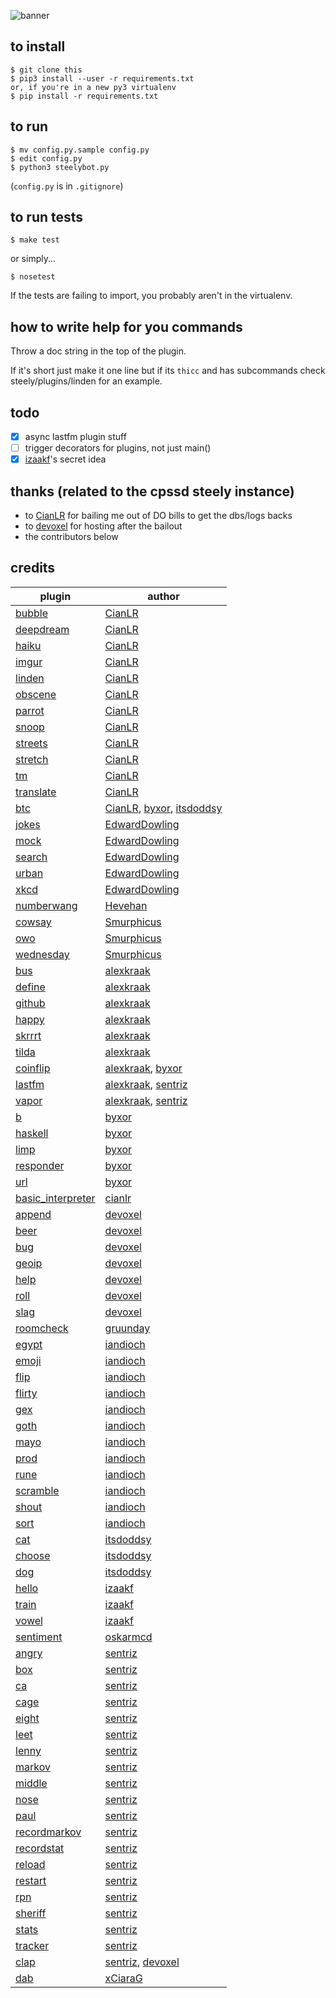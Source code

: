 ![banner](banner.png)

## to install  

```
$ git clone this
$ pip3 install --user -r requirements.txt
or, if you're in a new py3 virtualenv
$ pip install -r requirements.txt

```

## to run
```
$ mv config.py.sample config.py
$ edit config.py
$ python3 steelybot.py
```
(`config.py` is in `.gitignore`)

## to run tests
```
$ make test
```
or simply...
```
$ nosetest
```

If the tests are failing to import, you probably aren't in the virtualenv.

## how to write help for you commands

Throw a doc string in the top of the plugin.

If it's short just make it one line but if its `thicc` and has subcommands check
steely/plugins/linden for an example.

## todo
- [x] async lastfm plugin stuff  
- [ ] trigger decorators for plugins, not just main()  
- [x] [izaakf](https://github.com/izaakf)'s secret idea

## thanks (related to the cpssd steely instance)
  - to [CianLR](https://github.com/cianLR/) for bailing me out of DO bills to get the dbs/logs backs
  - to [devoxel](https://github.com/devoxel) for hosting after the bailout
  - the contributors below

## credits
|plugin|author|
|---|---------------|
|[bubble](steely/plugins/bubble.py)|[CianLR](https://github.com/CianLR/)| creditline
|[deepdream](steely/plugins/deepdream.py)|[CianLR](https://github.com/CianLR/)| creditline
|[haiku](steely/plugins/haiku.py)|[CianLR](https://github.com/CianLR/)| creditline
|[imgur](steely/plugins/imgur.py)|[CianLR](https://github.com/CianLR/)| creditline
|[linden](steely/plugins/linden.py)|[CianLR](https://github.com/CianLR/)| creditline
|[obscene](steely/plugins/obscene.py)|[CianLR](https://github.com/CianLR/)| creditline
|[parrot](steely/plugins/parrot.py)|[CianLR](https://github.com/CianLR/)| creditline
|[snoop](steely/plugins/snoop.py)|[CianLR](https://github.com/CianLR/)| creditline
|[streets](steely/plugins/streets.py)|[CianLR](https://github.com/CianLR/)| creditline
|[stretch](steely/plugins/stretch.py)|[CianLR](https://github.com/CianLR/)| creditline
|[tm](steely/plugins/tm.py)|[CianLR](https://github.com/CianLR/)| creditline
|[translate](steely/plugins/translate.py)|[CianLR](https://github.com/CianLR/)| creditline
|[btc](steely/plugins/btc.py)|[CianLR](https://github.com/CianLR/), [byxor](https://github.com/byxor/), [itsdoddsy](https://github.com/itsdoddsy/)| creditline
|[jokes](steely/plugins/jokes.py)|[EdwardDowling](https://github.com/EdwardDowling/)| creditline
|[mock](steely/plugins/mock.py)|[EdwardDowling](https://github.com/EdwardDowling/)| creditline
|[search](steely/plugins/search.py)|[EdwardDowling](https://github.com/EdwardDowling/)| creditline
|[urban](steely/plugins/urban.py)|[EdwardDowling](https://github.com/EdwardDowling/)| creditline
|[xkcd](steely/plugins/xkcd.py)|[EdwardDowling](https://github.com/EdwardDowling/)| creditline
|[numberwang](steely/plugins/numberwang.py)|[Hevehan](https://github.com/Hevehan/)| creditline
|[cowsay](steely/plugins/cowsay.py)|[Smurphicus](https://github.com/Smurphicus/)| creditline
|[owo](steely/plugins/owo.py)|[Smurphicus](https://github.com/Smurphicus/)| creditline
|[wednesday](steely/plugins/wednesday.py)|[Smurphicus](https://github.com/Smurphicus/)| creditline
|[bus](steely/plugins/bus.py)|[alexkraak](https://github.com/alexkraak/)| creditline
|[define](steely/plugins/define.py)|[alexkraak](https://github.com/alexkraak/)| creditline
|[github](steely/plugins/github.py)|[alexkraak](https://github.com/alexkraak/)| creditline
|[happy](steely/plugins/happy.py)|[alexkraak](https://github.com/alexkraak/)| creditline
|[skrrrt](steely/plugins/skrrrt.py)|[alexkraak](https://github.com/alexkraak/)| creditline
|[tilda](steely/plugins/tilda.py)|[alexkraak](https://github.com/alexkraak/)| creditline
|[coinflip](steely/plugins/coinflip.py)|[alexkraak](https://github.com/alexkraak/), [byxor](https://github.com/byxor/)| creditline
|[lastfm](steely/plugins/lastfm.py)|[alexkraak](https://github.com/alexkraak/), [sentriz](https://github.com/sentriz/)| creditline
|[vapor](steely/plugins/vapor.py)|[alexkraak](https://github.com/alexkraak/), [sentriz](https://github.com/sentriz/)| creditline
|[b](steely/plugins/b.py)|[byxor](https://github.com/byxor/)| creditline
|[haskell](steely/plugins/haskell.py)|[byxor](https://github.com/byxor/)| creditline
|[limp](steely/plugins/limp.py)|[byxor](https://github.com/byxor/)| creditline
|[responder](steely/plugins/responder.py)|[byxor](https://github.com/byxor/)| creditline
|[url](steely/plugins/url.py)|[byxor](https://github.com/byxor/)| creditline
|[basic_interpreter](steely/plugins/basic_interpreter.py)|[cianlr](https://github.com/cianlr/)| creditline
|[append](steely/plugins/append.py)|[devoxel](https://github.com/devoxel/)| creditline
|[beer](steely/plugins/beer.py)|[devoxel](https://github.com/devoxel/)| creditline
|[bug](steely/plugins/bug.py)|[devoxel](https://github.com/devoxel/)| creditline
|[geoip](steely/plugins/geoip.py)|[devoxel](https://github.com/devoxel/)| creditline
|[help](steely/plugins/help.py)|[devoxel](https://github.com/devoxel/)| creditline
|[roll](steely/plugins/roll.py)|[devoxel](https://github.com/devoxel/)| creditline
|[slag](steely/plugins/slag.py)|[devoxel](https://github.com/devoxel/)| creditline
|[roomcheck](steely/plugins/roomcheck.py)|[gruunday](https://github.com/gruunday/)| creditline
|[egypt](steely/plugins/egypt.py)|[iandioch](https://github.com/iandioch/)| creditline
|[emoji](steely/plugins/emoji.py)|[iandioch](https://github.com/iandioch/)| creditline
|[flip](steely/plugins/flip.py)|[iandioch](https://github.com/iandioch/)| creditline
|[flirty](steely/plugins/flirty.py)|[iandioch](https://github.com/iandioch/)| creditline
|[gex](steely/plugins/gex.py)|[iandioch](https://github.com/iandioch/)| creditline
|[goth](steely/plugins/goth.py)|[iandioch](https://github.com/iandioch/)| creditline
|[mayo](steely/plugins/mayo.py)|[iandioch](https://github.com/iandioch/)| creditline
|[prod](steely/plugins/prod.py)|[iandioch](https://github.com/iandioch/)| creditline
|[rune](steely/plugins/rune.py)|[iandioch](https://github.com/iandioch/)| creditline
|[scramble](steely/plugins/scramble.py)|[iandioch](https://github.com/iandioch/)| creditline
|[shout](steely/plugins/shout.py)|[iandioch](https://github.com/iandioch/)| creditline
|[sort](steely/plugins/sort.py)|[iandioch](https://github.com/iandioch/)| creditline
|[cat](steely/plugins/cat.py)|[itsdoddsy](https://github.com/itsdoddsy/)| creditline
|[choose](steely/plugins/choose.py)|[itsdoddsy](https://github.com/itsdoddsy/)| creditline
|[dog](steely/plugins/dog.py)|[itsdoddsy](https://github.com/itsdoddsy/)| creditline
|[hello](steely/plugins/hello.py)|[izaakf](https://github.com/izaakf/)| creditline
|[train](steely/plugins/train.py)|[izaakf](https://github.com/izaakf/)| creditline
|[vowel](steely/plugins/vowel.py)|[izaakf](https://github.com/izaakf/)| creditline
|[sentiment](steely/plugins/sentiment.py)|[oskarmcd](https://github.com/oskarmcd/)| creditline
|[angry](steely/plugins/angry.py)|[sentriz](https://github.com/sentriz/)| creditline
|[box](steely/plugins/box.py)|[sentriz](https://github.com/sentriz/)| creditline
|[ca](steely/plugins/ca.py)|[sentriz](https://github.com/sentriz/)| creditline
|[cage](steely/plugins/cage.py)|[sentriz](https://github.com/sentriz/)| creditline
|[eight](steely/plugins/eight.py)|[sentriz](https://github.com/sentriz/)| creditline
|[leet](steely/plugins/leet.py)|[sentriz](https://github.com/sentriz/)| creditline
|[lenny](steely/plugins/lenny.py)|[sentriz](https://github.com/sentriz/)| creditline
|[markov](steely/plugins/markov.py)|[sentriz](https://github.com/sentriz/)| creditline
|[middle](steely/plugins/middle.py)|[sentriz](https://github.com/sentriz/)| creditline
|[nose](steely/plugins/nose.py)|[sentriz](https://github.com/sentriz/)| creditline
|[paul](steely/plugins/paul.py)|[sentriz](https://github.com/sentriz/)| creditline
|[recordmarkov](steely/plugins/recordmarkov.py)|[sentriz](https://github.com/sentriz/)| creditline
|[recordstat](steely/plugins/recordstat.py)|[sentriz](https://github.com/sentriz/)| creditline
|[reload](steely/plugins/reload.py)|[sentriz](https://github.com/sentriz/)| creditline
|[restart](steely/plugins/restart.py)|[sentriz](https://github.com/sentriz/)| creditline
|[rpn](steely/plugins/rpn.py)|[sentriz](https://github.com/sentriz/)| creditline
|[sheriff](steely/plugins/sheriff.py)|[sentriz](https://github.com/sentriz/)| creditline
|[stats](steely/plugins/stats.py)|[sentriz](https://github.com/sentriz/)| creditline
|[tracker](steely/plugins/tracker.py)|[sentriz](https://github.com/sentriz/)| creditline
|[clap](steely/plugins/clap.py)|[sentriz](https://github.com/sentriz/), [devoxel](https://github.com/devoxel/)| creditline
|[dab](steely/plugins/dab.py)|[xCiaraG](https://github.com/xCiaraG/)| creditline
